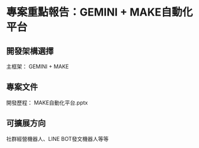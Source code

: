 # 專案重點報告：GEMINI + MAKE自動化平台
## 開發架構選擇
主框架： GEMINI + MAKE
## 專案文件
開發歷程： MAKE自動化平台.pptx
## 可擴展方向
社群經營機器人、LINE BOT發文機器人等等
